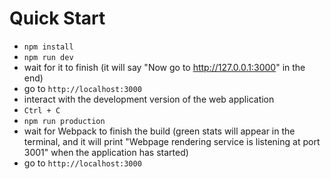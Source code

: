 Quick Start
===========

* `npm install`
* `npm run dev`
* wait for it to finish (it will say "Now go to http://127.0.0.1:3000" in the end)
* go to `http://localhost:3000`
* interact with the development version of the web application
* `Ctrl + C`
* `npm run production`
* wait for Webpack to finish the build (green stats will appear in the terminal, and it will print "Webpage rendering service is listening at port 3001" when the application has started)
* go to `http://localhost:3000`
